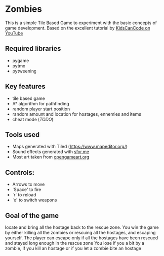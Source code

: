 # Zombies
This is a simple Tile Based Game to experiment with the basic concepts of game development. Based on the excellent tutorial by [KidsCanCode on YouTube](https://www.youtube.com/watch?v=3UxnelT9aCo&list=PLsk-HSGFjnaGQq7ybM8Lgkh5EMxUWPm2i&index=1)

## Required libraries
* pygame
* pytmx
* pytweening

## Key features
* tile based game
* A* algorithm for pathfinding
* random player start position
* random amount and location for hostages, ennemies and items
* cheat mode (*TODO*)

## Tools used
* Maps generated with Tiled (https://www.mapeditor.org/)
* Sound effects generated with [sfxr.me](https://sfxr.me)
* Most art taken from [opengameart.org](https://opengameart.org)

## Controls:
- Arrows to move
- 'Space' to fire
- 'r' to reload
- 'e' to switch weapons

## Goal of the game 
locate and bring all the hostage back to the rescue zone. 
You win the game by either killing all the zombies or rescuing all the hostages, and escaping yourself.
The player can escape only if all the hostages have been rescued and stayed long enough in the rescue zone
You lose if you a bit by a zombie, if you kill an hostage or if you let a zombie bite an hostage

